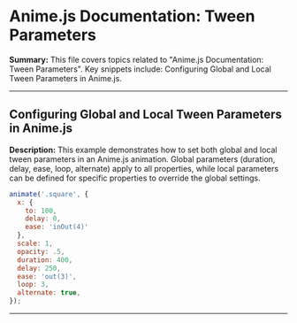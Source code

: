 # Anime.js Documentation: Tween Parameters

**Summary:** This file covers topics related to "Anime.js Documentation: Tween Parameters". Key snippets include: Configuring Global and Local Tween Parameters in Anime.js.

---

## Configuring Global and Local Tween Parameters in Anime.js

**Description:** This example demonstrates how to set both global and local tween parameters in an Anime.js animation. Global parameters (duration, delay, ease, loop, alternate) apply to all properties, while local parameters can be defined for specific properties to override the global settings.

```javascript
animate('.square', {
  x: {
    to: 100,
    delay: 0,
    ease: 'inOut(4)'
  },
  scale: 1,
  opacity: .5,
  duration: 400,
  delay: 250,
  ease: 'out(3)',
  loop: 3,
  alternate: true,
});
```

---